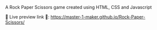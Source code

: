 A Rock Paper Scissors game created using HTML, CSS and Javascript

📍 Live preview link 📍: https://master-1-maker.github.io/Rock-Paper-Scissors/

